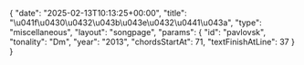{
    "date": "2025-02-13T10:13:25+00:00",
    "title": "\u041f\u0430\u0432\u043b\u043e\u0432\u0441\u043a",
    "type": "miscellaneous",
    "layout": "songpage",
    "params": {
        "id": "pavlovsk",
        "tonality": "Dm",
        "year": "2013",
        "chordsStartAt": 71,
        "textFinishAtLine": 37
    }
}